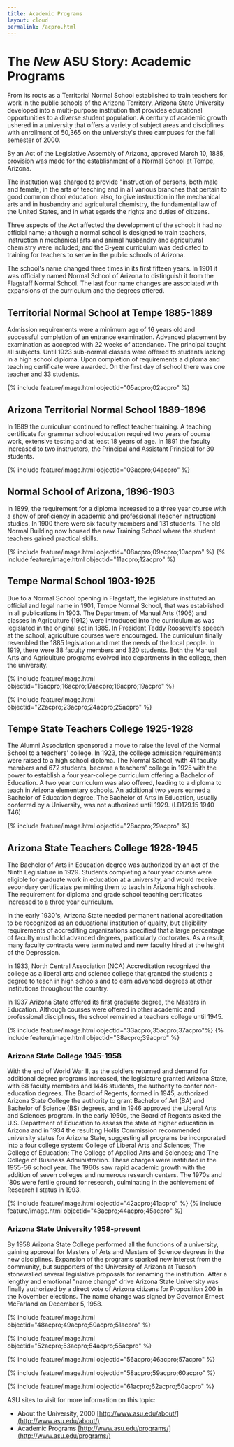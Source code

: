 ```yaml
---
title: Academic Programs
layout: cloud
permalink: /acpro.html
---
```


The *New* ASU Story: Academic Programs
======================================

 From its roots as a Territorial Normal School established to train teachers for 
 work in the public schools of the Arizona Territory, Arizona State 
 University developed into a multi-purpose institution that provides educational 
 opportunities to a diverse student population. A century of academic growth 
 ushered in a university that offers a variety of subject areas and 
 disciplines with enrollment of 50,365 on the university's three campuses for 
 the fall semester of 2000.
 
By an Act of the Legislative Assembly of Arizona, approved March 10, 1885, provision was made for the establishment of a Normal School at Tempe, Arizona. 

The institution was charged to provide "instruction of persons, both male and female, in the arts of teaching and in all various branches that pertain to good common chool education: also, to give instruction in the mechanical arts and in husbandry and agricultural chemistry, the fundamental law of the United States, and in what egards the rights and duties of citizens.

 Three aspects of the Act affected the development of the school: it had no official name; although a normal school is designed to train teachers, instruction n mechanical arts and animal husbandry and agricultural chemistry were included; and the 3-year curriculum was dedicated to training for teachers to serve in the public schools of Arizona. 

 The school's name changed three times in its first fifteen years. In 1901 it was officially named Normal School of Arizona to distinguish it from the Flagstaff Normal School. The last four name changes are associated with expansions of the curriculum and the degrees offered.

## Territorial Normal School at Tempe 1885-1889 
 
 Admission requirements were a minimum age of 16 years old and successful completion of an entrance examination. Advanced placement by examination as accepted with 22 weeks of attendance. The principal taught all subjects. Until 1923 sub-normal classes were offered to students lacking in a high school diploma. Upon completion of requirements a diploma and teaching certificate were awarded. On the first day of school there was one teacher and 33 students. 

{% include feature/image.html objectid="05acpro;02acpro" %}

## Arizona Territorial Normal School 1889-1896

In 1889 the curriculum continued to reflect teacher training. A teaching
certificate for grammar school education required two years of course
work, extensive testing and at least 18 years of age. In 1891 the
faculty increased to two instructors, the Principal and Assistant
Principal for 30 students.

{% include feature/image.html objectid="03acpro;04acpro" %}

## Normal School of Arizona, 1896-1903

In 1899, the requirement for a diploma increased to a three year course
with a show of proficiency in academic and professional (teacher
instruction) studies. In 1900 there were six faculty members and 131
students. The old Normal Building now housed the new Training School
where the student teachers gained practical skills.

{% include feature/image.html objectid="08acpro;09acpro;10acpro" %}
{% include feature/image.html objectid="11acpro;12acpro" %}

## Tempe Normal School 1903-1925

Due to a Normal School opening in Flagstaff, the legislature instituted
an official and legal name in 1901, Tempe Normal School, that was
established in all publications in 1903. The Department of Manual Arts
(1906) and classes in Agriculture (1912) were introduced into the
curriculum as was legislated in the original act in 1885. In President
Teddy Roosevelt\'s speech at the school, agriculture courses were
encouraged. The curriculum finally resembled the 1885 legislation and
met the needs of the local people. In 1919, there were 38 faculty
members and 320 students. Both the Manual Arts and Agriculture programs
evolved into departments in the college, then the university.

{% include feature/image.html objectid="15acpro;16acpro;17aacpro;18acpro;19acpro" %}

{% include feature/image.html objectid="22acpro;23acpro;24acpro;25acpro" %}

## Tempe State Teachers College 1925-1928

The Alumni Association sponsored a move to raise the level of the Normal
School to a teachers\' college. In 1923, the college admission
requirements were raised to a high school diploma. The Normal School,
with 41 faculty members and 672 students, became a teachers\' college in
1925 with the power to establish a four year-college curriculum offering
a Bachelor of Education. A two year curriculum was also offered, leading
to a diploma to teach in Arizona elementary schools. An additional two
years earned a Bachelor of Education degree. The Bachelor of Arts in
Education, usually conferred by a University, was not authorized until
1929. (LD179.15 1940 T46)

{% include feature/image.html objectid="28acpro;29acpro" %}

## Arizona State Teachers College 1928-1945

The Bachelor of Arts in Education degree was authorized by an act of the
Ninth Legislature in 1929. Students completing a four year course were
eligible for graduate work in education at a university, and would
receive secondary certificates permitting them to teach in Arizona high
schools. The requirement for diploma and grade school teaching
certificates increased to a three year curriculum.

In the early 1930's, Arizona State needed permanent national
accreditation to be recognized as an educational institution of quality,
but eligibility requirements of accrediting organizations specified that
a large percentage of faculty must hold advanced degrees, particularly
doctorates. As a result, many faculty contracts were terminated and new
faculty hired at the height of the Depression.

In 1933, North Central Association (NCA) Accreditation recognized the
college as a liberal arts and science college that granted the students
a degree to teach in high schools and to earn advanced degrees at other
institutions throughout the country.

In 1937 Arizona State offered its first graduate degree, the Masters in
Education. Although courses were offered in other academic and
professional disciplines, the school remained a teachers college until
1945.

{% include feature/image.html objectid="33acpro;35acpro;37acpro"%}
{% include feature/image.html objectid="38acpro;39acpro" %}

### Arizona State College 1945-1958

With the end of World War II, as the soldiers returned and demand for
additional degree programs increased, the legislature granted Arizona
State, with 68 faculty members and 1446 students, the authority to
confer non-education degrees. The Board of Regents, formed in 1945,
authorized Arizona State College the authority to grant Bachelor of Art
(BA) and Bachelor of Science (BS) degrees, and in 1946 approved the
Liberal Arts and Sciences program. In the early 1950s, the Board of
Regents asked the U.S. Department of Education to assess the state of
higher education in Arizona and in 1934 the resulting Hollis Commission
recommended university status for Arizona State, suggesting all programs
be incorporated into a four college system: College of Liberal Arts and
Sciences; The College of Education; The College of Applied Arts and
Sciences; and The College of Business Administration. These charges were
instituted in the 1955-56 school year. The 1960s saw rapid academic
growth with the addition of seven colleges and numerous research
centers. The 1970s and \'80s were fertile ground for research,
culminating in the achievement of Research I status in 1993.

{% include feature/image.html objectid="42acpro;41acpro" %}
{% include feature/image.html objectid="43acpro;44acpro;45acpro" %}
 
### Arizona State University 1958-present

By 1958 Arizona State College performed all the functions of a
university, gaining approval for Masters of Arts and Masters of Science
degrees in the new disciplines. Expansion of the programs sparked new
interest from the community, but supporters of the University of Arizona
at Tucson stonewalled several legislative proposals for renaming the
institution. After a lengthy and emotional \"name change\" drive Arizona
State University was finally authorized by a direct vote of Arizona
citizens for Proposition 200 in the November elections. The name change
was signed by Governor Ernest McFarland on December 5, 1958.

{% include feature/image.html objectid="48acpro;49acpro;50acpro;51acpro" %}

{% include feature/image.html objectid="52acpro;53acpro;54acpro;55acpro" %}

{% include feature/image.html objectid="56acpro;46acpro;57acpro" %}

{% include feature/image.html objectid="58acpro;59acpro;60acpro" %}

{% include feature/image.html objectid="61acpro;62acpro;50acpro" %}

ASU sites to visit for more information on this topic:

- About the University, 2000 [http://www.asu.edu/about/](http://www.asu.edu/about/)
- Academic Programs [http://www.asu.edu/programs/](http://www.asu.edu/programs/)
